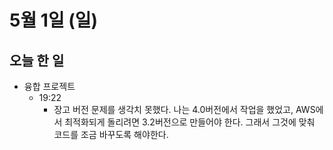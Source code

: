 # 5월 1일 (일)

## 오늘 한 일

* 융합 프로젝트
  * 19:22
    * 장고 버전 문제를 생각치 못했다. 나는 4.0버전에서 작업을 했었고, AWS에서 최적화되게 돌리려면 3.2버전으로 만들어야 한다. 그래서 그것에 맞춰 코드를 조금 바꾸도록 해야한다.